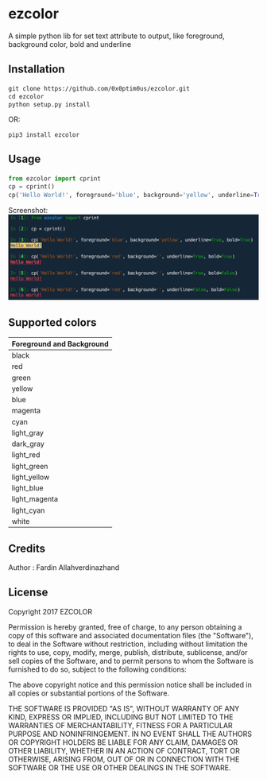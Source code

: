 
# ezcolor
A simple python lib for set text attribute to output, like foreground, background color, bold and underline
## Installation
```
git clone https://github.com/0x0ptim0us/ezcolor.git
cd ezcolor
python setup.py install
```
OR:
```
pip3 install ezcolor
```
## Usage
```python
from ezcolor import cprint
cp = cprint()
cp('Hello World!', foreground='blue', background='yellow', underline=True, bold=True)
```
Screenshot: 
![alt text](https://github.com/0x0ptim0us/images/raw/master/image1.png "ezcolor 1")

## Supported colors
| Foreground and Background| 
| ------------- |
|black| 
|red| 
|green|
|yellow|
|blue|
|magenta|
|cyan|
|light_gray|
|dark_gray|
|light_red|
|light_green|
|light_yellow|
|light_blue|
|light_magenta|
|light_cyan|
|white|


## Credits
Author : Fardin Allahverdinazhand
## License
Copyright 2017 EZCOLOR

Permission is hereby granted, free of charge, to any person obtaining a copy of this software and associated documentation files (the "Software"), to deal in the Software without restriction, including without limitation the rights to use, copy, modify, merge, publish, distribute, sublicense, and/or sell copies of the Software, and to permit persons to whom the Software is furnished to do so, subject to the following conditions:

The above copyright notice and this permission notice shall be included in all copies or substantial portions of the Software.

THE SOFTWARE IS PROVIDED "AS IS", WITHOUT WARRANTY OF ANY KIND, EXPRESS OR IMPLIED, INCLUDING BUT NOT LIMITED TO THE WARRANTIES OF MERCHANTABILITY, FITNESS FOR A PARTICULAR PURPOSE AND NONINFRINGEMENT. IN NO EVENT SHALL THE AUTHORS OR COPYRIGHT HOLDERS BE LIABLE FOR ANY CLAIM, DAMAGES OR OTHER LIABILITY, WHETHER IN AN ACTION OF CONTRACT, TORT OR OTHERWISE, ARISING FROM, OUT OF OR IN CONNECTION WITH THE SOFTWARE OR THE USE OR OTHER DEALINGS IN THE SOFTWARE.

